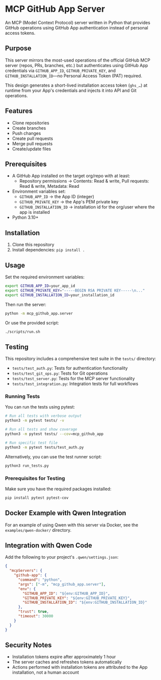 # MCP GitHub App Server

An MCP (Model Context Protocol) server written in Python that provides GitHub operations using GitHub App authentication instead of personal access tokens.

## Purpose

This server mirrors the most-used operations of the official GitHub MCP server (repos, PRs, branches, etc.) but authenticates using GitHub App credentials via `GITHUB_APP_ID`, `GITHUB_PRIVATE_KEY`, and `GITHUB_INSTALLATION_ID`—no Personal Access Token (PAT) required.

This design generates a short-lived installation access token (`ghs_…`) at runtime from your App's credentials and injects it into API and Git operations.

## Features

- Clone repositories
- Create branches
- Push changes
- Create pull requests
- Merge pull requests
- Create/update files

## Prerequisites

- A GitHub App installed on the target org/repo with at least:
  - Repository permissions → Contents: Read & write, Pull requests: Read & write, Metadata: Read
- Environment variables set:
  - `GITHUB_APP_ID` → the App ID (integer)
  - `GITHUB_PRIVATE_KEY` → the App's PEM private key
  - `GITHUB_INSTALLATION_ID` → installation id for the org/user where the app is installed
- Python 3.10+

## Installation

1. Clone this repository
2. Install dependencies: `pip install .`

## Usage

Set the required environment variables:

```bash
export GITHUB_APP_ID=your_app_id
export GITHUB_PRIVATE_KEY="-----BEGIN RSA PRIVATE KEY-----\n..."
export GITHUB_INSTALLATION_ID=your_installation_id
```

Then run the server:

```bash
python -m mcp_github_app.server
```

Or use the provided script:

```bash
./scripts/run.sh
```

## Testing

This repository includes a comprehensive test suite in the `tests/` directory:

- `tests/test_auth.py`: Tests for authentication functionality
- `tests/test_git_ops.py`: Tests for Git operations
- `tests/test_server.py`: Tests for the MCP server functionality
- `tests/test_integration.py`: Integration tests for full workflows

### Running Tests

You can run the tests using pytest:
```bash
# Run all tests with verbose output
python3 -m pytest tests/ -v

# Run all tests and show coverage
python3 -m pytest tests/ --cov=mcp_github_app

# Run specific test file
python3 -m pytest tests/test_auth.py
```

Alternatively, you can use the test runner script:
```bash
python3 run_tests.py
```

### Prerequisites for Testing
Make sure you have the required packages installed:
```bash
pip install pytest pytest-cov
```

## Docker Example with Qwen Integration

For an example of using Qwen with this server via Docker, see the `examples/qwen-docker/` directory.

## Integration with Qwen Code

Add the following to your project's `.qwen/settings.json`:

```json
{
  "mcpServers": {
    "github-app": {
      "command": "python",
      "args": ["-m", "mcp_github_app.server"],
      "env": {
        "GITHUB_APP_ID": "${env:GITHUB_APP_ID}",
        "GITHUB_PRIVATE_KEY": "${env:GITHUB_PRIVATE_KEY}",
        "GITHUB_INSTALLATION_ID": "${env:GITHUB_INSTALLATION_ID}"
      },
      "trust": true,
      "timeout": 30000
    }
  }
}
```

## Security Notes

- Installation tokens expire after approximately 1 hour
- The server caches and refreshes tokens automatically
- Actions performed with installation tokens are attributed to the App installation, not a human account